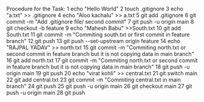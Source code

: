 Procedure for the Task:
    1  echo "Hello World"
    2  touch .gitignore
    3  echo "a.txt" >> .gitignore
    4  echo "Aloo kachalu" >> a.txt
    5  git add .gitignore
    6  git commit -m "Add .gitignore file/ second commit"
    7  git push -u origin main
    8  git checkout -b feature
    9  echo "Mahesh Babu" >>South.txt
   10  git add South.txt
   11  git commit -m "Commiting south.txt or first commit in feature branch"
   12  git push
   13  git push --set-upstream origin feature
   14  echo "RAJPAL YADAV" >> north.txt
   15  git commit -m "Commiting north.txt or second commit in feature branch but it is not copying data in main branch"
   16  git add north.txt
   17  git commit -m "Commiting north.txt or second commit in feature branch but it is not copying data in main branch"
   18  git push -u origin main
   19  git push
   20  echo "virat kohli" >> central.txt
   21  git switch main
   22  git add central.txt
   23  git commit -m "Commiting central.txt  in main branch"
   24  git push
   25  git push -u origin main
   26  git checkout main
   27  git push -u origin main
   28  git push
